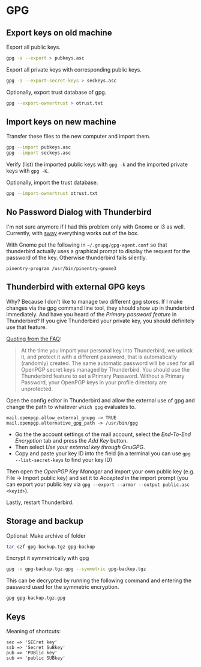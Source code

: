 # GPG

## Export keys on old machine

Export all public keys.

```sh
gpg -a --export > pubkeys.asc
```

Export all private keys with corresponding public keys.

```sh
gpg -a --export-secret-keys > seckeys.asc
```

Optionally, export trust database of gpg.

```sh
gpg --export-ownertrust > otrust.txt
```

## Import keys on new machine

Transfer these files to the new computer and import them.

```sh
gpg --import pubkeys.asc
gpg --import seckeys.asc
```

Verify (list) the imported public keys with `gpg -k` and the imported
private keys with `gpg -K`.

Optionally, import the trust database.

```sh
gpg --import-ownertrust otrust.txt
```

## No Password Dialog with Thunderbird

I'm not sure anymore if I had this problem only with Gnome or i3 as well.
Currently, with [sway](https://swaywm.org/) everything works out of the box.

With Gnome put the following in `~/.gnupg/gpg-agent.conf` so that thunderbird
actually uses a graphical prompt to display the request for the password of the
key. Otherwise thunderbird fails silently.

```
pinentry-program /usr/bin/pinentry-gnome3
```

## Thunderbird with external GPG keys

Why? Because I don't like to manage two different gpg stores. If I make changes
via the gpg command line tool, they should show up in thunderbird immediately.
And have you heard of the *Primary password feature* in Thunderbird? If you
give Thunderbird your private key, you should definitely use that feature.

[Quoting from the FAQ](https://support.mozilla.org/en-US/kb/openpgp-thunderbird-howto-and-faq#w_how-is-my-personal-key-protected):

> At the time you import your personal key into Thunderbird, we unlock it, and
> protect it with a different password, that is automatically (randomly)
> created. The same automatic password will be used for all OpenPGP secret keys
> managed by Thunderbird. You should use the Thunderbird feature to set a
> Primary Password. Without a Primary Password, your OpenPGP keys in your
> profile directory are unprotected.

Open the config editor in Thunderbird and allow the external use of gpg and
change the path to whatever `which gpg` evaluates to.

```
mail.openpgp.allow_external_gnupg -> TRUE
mail.openpgp.alternative_gpg_path -> /usr/bin/gpg
```

- Go the the account settings of the mail account, select the _End-To-End
  Encryption_ tab and press the _Add Key_ button.
- Then select _Use your external key through GnuGPG_.
- Copy and paste your key ID into the field (in a terminal you can use `gpg
  --list-secret-keys` to find your key ID)

Then open the _OpenPGP Key Manager_ and import your own public key (e.g.
File &rarr; Import public key) and set it to *Accepted* in the import prompt (you can
export your public key via `gpg --export --armor --output public.asc <keyid>`).

Lastly, restart Thunderbird.

## Storage and backup

Optional: Make archive of folder

```sh
tar czf gpg-backup.tgz gpg-backup
```

Encrypt it symmetrically with gpg

```sh
gpg -o gpg-backup.tgz.gpg --symmetric gpg-backup.tgz
```

This can be decrypted by running the following command and entering the password
used for the symmetric encryption.

```sh
gpg gpg-backup.tgz.gpg
```

## Keys

Meaning of shortcuts:

```
sec => 'SECret key'
ssb => 'Secret SuBkey'
pub => 'PUBlic key'
sub => 'public SUBkey'
```
